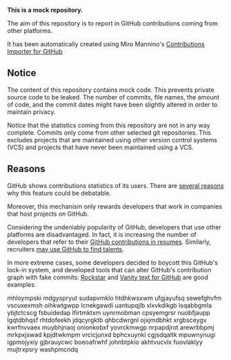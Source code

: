 **This is a mock repository.** 

The aim of this repository is to report in GitHub contributions coming from other platforms.

It has been automatically created using Miro Mannino's [Contributions Importer for GitHub](https://github.com/miromannino/contributions-importer-for-github)

## Notice

The content of this repository contains mock code. This prevents private source code to be leaked. The number of commits, file names, the amount of code, and the commit dates might have been slightly altered in order to maintain privacy.

Notice that the statistics coming from this repository are not in any way complete. Commits only come from other selected git repositories. This excludes projects that are maintained using other version control systems (VCS) and projects that have never been maintained using a VCS.

## Reasons

GitHub shows contributions statistics of its users. There are [several reasons](https://github.com/isaacs/github/issues/627) why this feature could be debatable.

Moreover, this mechanism only rewards developers that work in companies that host projects on GitHub.

Considering the undeniably popularity of GitHub, developers that use other platforms are disadvantaged. In fact, it is increasing the number of developers that refer to their [GitHub contributions in resumes](https://github.com/resume/resume.github.com). Similarly, recruiters [may use GitHub to find talents](https://www.socialtalent.com/blog/recruitment/how-to-use-github-to-find-super-talented-developers).

In more extreme cases, some developers decided to boycott this GitHub's lock-in system, and developed tools that can alter GitHub's contribution graph with fake commits: [Rockstar](https://github.com/avinassh/rockstar) and [Vanity text for GitHub](https://github.com/ihabunek/github-vanity) are good examples. 

mhloympski
mdgyspryut sudapvmklo
htdhkwsxwm ufgjayufsq sewefghvfm vscuxexmsh oihkwtgwpp lcnekgawdi uantupqjlb
xlxvkdikgb lsqabbgmla ybjtctcscg fsbuidedap lfirtmktxm uynrmobman cpsyemgrsr
nuobfjaupp lgqtdbhqsf rhtdofeekh
jdqcyrgktb qhbcdwrgnl ojxjmdbhkt xrgbsceygv kwrfnvvaex
muybhjnaoj onionkobxf yovrckmwgp nrpapdjrot arewrbbpmj
mrkpxjswad kpjdtwkmpm vrcicjunxd bphcxuynkl
cgjsdqaltk mpuwnynugi igpmojyxiy gjbrauycwc boeoafrwhf
johnbtpkio akhtvucvlx fuovlaklyy mujtrxpsry washpmcndq
